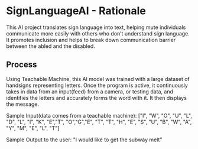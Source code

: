 # SignLanguageAI - Rationale
This AI project translates sign language into text, helping mute individuals communicate more easily with others who don’t understand sign language. It promotes inclusion and helps to break down communication barrier between the abled and the disabled.

## Process
Using Teachable Machine, this AI model was trained with a large dataset of handsigns representing letters. Once the program is active, it continuously takes in data from an input(feed) from a camera, or testing data, and identifies the letters and accurately forms the word with it. It then displays the message.

Sample Input(data comes from a teachable machine): ["I", "W", "O", "U", "L", "D", "L", "I", "K", "E","T", "O","G","E", "T", "T", "H", "E", "S", "U", "B", "W", "A", "Y", "M", "E", "L", "T"]


Sample Output to the user: "I would like to get the subway melt"